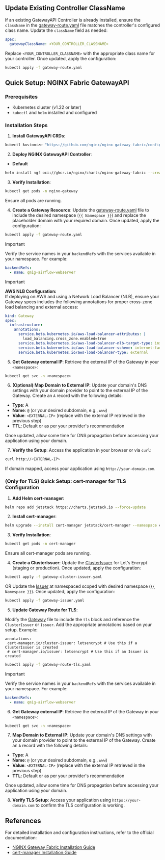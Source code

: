 ## Update Existing Controller ClassName

If an existing GatewayAPI Controller is already installed, ensure the `className` in the [gateway-route.yaml](gateway-route.yaml) file matches the controller's configured class name. Update the `className` field as needed:

```yaml
spec:
  gatewayClassName: <YOUR_CONTROLLER_CLASSNAME>
```

Replace `<YOUR_CONTROLLER_CLASSNAME>` with the appropriate class name for your controller. Once updated, apply the configuration:

```bash
kubectl apply -f gateway-route.yaml
```

## Quick Setup: NGINX Fabric GatewayAPI

### Prerequisites
- Kubernetes cluster (v1.22 or later)
- `kubectl` and `helm` installed and configured

### Installation Steps

1. **Install GatewayAPI CRDs**:
  ```bash
  kubectl kustomize "https://github.com/nginx/nginx-gateway-fabric/config/crd/gateway-api/standard?ref=v2.0.1" | kubectl apply -f -
  ```

2. **Deploy NGINX GatewayAPI Controller**:

  - **Default**
  ```bash
  helm install ngf oci://ghcr.io/nginx/charts/nginx-gateway-fabric --create-namespace -n nginx-gateway --version 2.0.1
  ```
  
3. **Verify Installation**:
  ```bash
  kubectl get pods -n nginx-gateway
  ```

  Ensure all pods are running.

4. **Create a Gateway Resource**:
  Update the [gateway-route.yaml](gateway-route.yaml) file to include the desired namespace (`{{ Namespace }}`) and replace the placeholder domain with your required domain. Once updated, apply the configuration:

  ```bash
  kubectl apply -f gateway-route.yaml
  ```

  > [!IMPORTANT]
  > Verify the service names in your `backendRefs` with the services available in your namespace. For example:
  > ```yaml
  > backendRefs:
  >   - name: qmig-airflow-webserver
  > ```

  > [!IMPORTANT]
  > **AWS NLB Configuration:**  
  > If deploying on AWS and using a Network Load Balancer (NLB), ensure your Gateway specs includes the following annotations for proper cross-zone load balancing and external access:
  > 
  > ```yaml
  > kind: Gateway
  > spec:
  >   infrastructure:
  >     annotations:
  >       service.beta.kubernetes.io/aws-load-balancer-attributes: |
  >         load_balancing.cross_zone.enabled=true
  >       service.beta.kubernetes.io/aws-load-balancer-nlb-target-type: instance
  >       service.beta.kubernetes.io/aws-load-balancer-scheme: internet-facing
  >       service.beta.kubernetes.io/aws-load-balancer-type: external
  > ```

5. **Get Gateway external IP**:
  Retrieve the external IP of the Gateway in your `<namespace>`:
  ```bash
  kubectl get svc -n <namespace>
  ```

6. **(Optional) Map Domain to External IP**:
  Update your domain's DNS settings with your domain provider to point to the external IP of the Gateway. Create an `A` record with the following details:

  - **Type**: A
  - **Name**: `@` (or your desired subdomain, e.g., `www`)
  - **Value**: `<EXTERNAL-IP>` (replace with the external IP retrieved in the previous step)
  - **TTL**: Default or as per your provider's recommendation

  Once updated, allow some time for DNS propagation before accessing your application using your domain.

7. **Verify the Setup**:
  Access the application in your browser or via `curl`:
  ```bash
  curl http://<EXTERNAL-IP>
  ```

  If domain mapped, access your application using `http://your-domain.com`.


### (Only for TLS) Quick Setup: cert-manager for TLS Configuration

1. **Add Helm cert-manager**:
  ```bash
  helm repo add jetstack https://charts.jetstack.io --force-update
  ```

2. **Install cert-manager**:
  ```bash
  helm upgrade --install cert-manager jetstack/cert-manager --namespace cert-manager --set config.enableGatewayAPI=true --set crds.enabled=true --create-namespace
  ```

3. **Verify Installation**:
  ```bash
  kubectl get pods -n cert-manager
  ```

  Ensure all cert-manager pods are running.

4. **Create a ClusterIssuer**:
  Update the [ClusterIssuer](gateway-cluster-issuer.yaml) for Let's Encrypt (staging or production). Once updated, apply the configuration:
  
  ```bash
  kubectl apply -f gateway-cluster-issuer.yaml
  ```
  
  OR
  Update the [Issuer](gateway-issuer.yaml) at namespaced scoped with desired namespace (`{{ Namespace }}`). Once updated, apply the configuration:
  
  ```bash
  kubectl apply -f gateway-issuer.yaml
  ```

5. **Update Gateway Route for TLS**:

  Modify the [Gateway](gateway-route-tls.yaml) file to include the `tls` block and reference the `ClusterIssuer` or `Issuer`. Add the appropriate annotations based on your setup. Example:

    annotations:
     cert-manager.io/cluster-issuer: letsencrypt # Use this if a ClusterIssuer is created
     # cert-manager.io/issuer: letsencrypt # Use this if an Issuer is created

  ```bash
  kubectl apply -f gateway-route-tls.yaml
  ```

  > [!IMPORTANT]
  > Verify the service names in your `backendRefs` with the services available in your namespace. For example:
  > ```yaml
  > backendRefs:
  >   - name: qmig-airflow-webserver
  > ```

6. **Get Gateway external IP**:
  Retrieve the external IP of the Gateway in your `<namespace>`:
  ```bash
  kubectl get svc -n <namespace>
  ```

7. **Map Domain to External IP**:
  Update your domain's DNS settings with your domain provider to point to the external IP of the Gateway. Create an `A` record with the following details:

  - **Type**: A
  - **Name**: `@` (or your desired subdomain, e.g., `www`)
  - **Value**: `<EXTERNAL-IP>` (replace with the external IP retrieved in the previous step)
  - **TTL**: Default or as per your provider's recommendation

  Once updated, allow some time for DNS propagation before accessing your application using your domain.

8. **Verify TLS Setup**:
  Access your application using `https://your-domain.com` to confirm the TLS configuration is working.


## References

For detailed installation and configuration instructions, refer to the official documentation:

- [NGINX Gateway Fabric Installation Guide](https://docs.nginx.com/nginx-gateway-fabric/installation/installing-ngf/helm/)
- [cert-manager Installation Guide](https://cert-manager.io/docs/installation/helm/)
